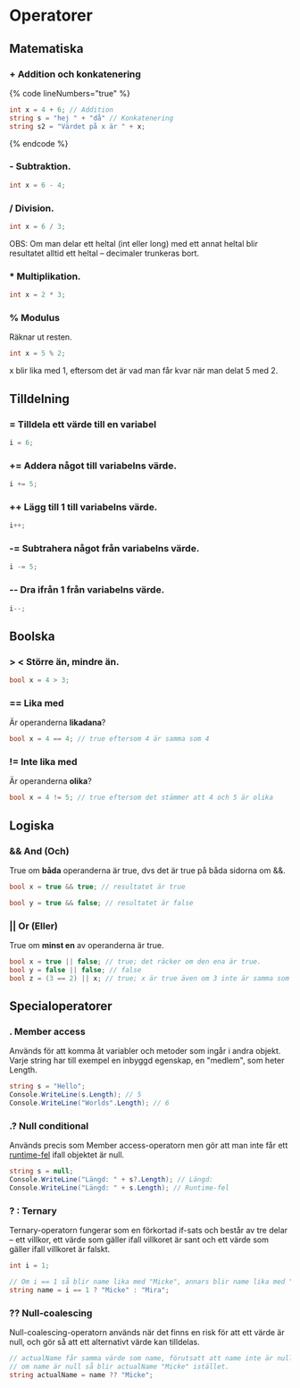 # Operatorer

## Matematiska

### + Addition och konkatenering

{% code lineNumbers="true" %}
```csharp
int x = 4 + 6; // Addition
string s = "hej " + "då" // Konkatenering
string s2 = "Värdet på x är " + x;
```
{% endcode %}

### - Subtraktion.

```csharp
int x = 6 - 4;
```

### / Division.

```csharp
int x = 6 / 3;
```

OBS: Om man delar ett heltal (int eller long) med ett annat heltal blir resultatet alltid ett heltal – decimaler trunkeras bort.

### \* Multiplikation.

```csharp
int x = 2 * 3;
```

### % Modulus

Räknar ut resten.

```csharp
int x = 5 % 2;
```

x blir lika med 1, eftersom det är vad man får kvar när man delat 5 med 2.

## Tilldelning

### = Tilldela ett värde till en variabel

```csharp
i = 6;
```

### += Addera något till variabelns värde.

```csharp
i += 5;
```

### ++ Lägg till 1 till variabelns värde.

```csharp
i++;
```

### -= Subtrahera något från variabelns värde.

```csharp
i -= 5; 
```

### -- Dra ifrån 1 från variabelns värde.

```csharp
i--;
```

## Boolska

### > < Större än, mindre än.

```csharp
bool x = 4 > 3;
```

### == Lika med

Är operanderna **likadana**?

```csharp
bool x = 4 == 4; // true eftersom 4 är samma som 4
```

### != Inte lika med

Är operanderna **olika**?

```csharp
bool x = 4 != 5; // true eftersom det stämmer att 4 och 5 är olika
```

## Logiska

### && And (Och)

True om **båda** operanderna är true, dvs det är true på båda sidorna om &&.

```csharp
bool x = true && true; // resultatet är true
```

```csharp
bool y = true && false; // resultatet är false
```

### || Or (Eller)

True om **minst en** av operanderna är true.

```csharp
bool x = true || false; // true; det räcker om den ena är true.
bool y = false || false; // false
bool z = (3 == 2) || x; // true; x är true även om 3 inte är samma som 2.
```

## Specialoperatorer

### . Member access

Används för att komma åt variabler och metoder som ingår i andra objekt. Varje string har till exempel en inbyggd egenskap, en "medlem", som heter Length.

```csharp
string s = "Hello";
Console.WriteLine(s.Length); // 5
Console.WriteLine("Worlds".Length); // 6
```

### .? Null conditional

Används precis som Member access-operatorn men gör att man inte får ett [runtime-fel](fel.md#runtime-fel-exceptions) ifall objektet är null.

```csharp
string s = null;
Console.WriteLine("Längd: " + s?.Length); // Längd: 
Console.WriteLine("Längd: " + s.Length); // Runtime-fel
```

### ? : Ternary

Ternary-operatorn fungerar som en förkortad if-sats och består av tre delar – ett villkor, ett värde som gäller ifall villkoret är sant och ett värde som gäller ifall villkoret är falskt.

```csharp
int i = 1;

// Om i == 1 så blir name lika med "Micke", annars blir name lika med "Mira".
string name = i == 1 ? "Micke" : "Mira";
```

### ?? Null-coalescing

Null-coalescing-operatorn används när det finns en risk för att ett värde är null, och gör så att ett alternativt värde kan tilldelas.

```csharp
// actualName får samma värde som name, förutsatt att name inte är null.
// om name är null så blir actualName "Micke" istället.
string actualName = name ?? "Micke";
```

